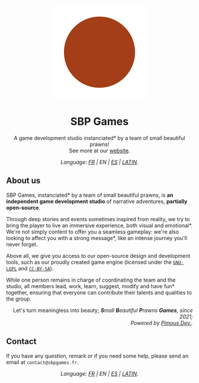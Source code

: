 <div align="center">

[<img src="/Content/Logos/SBPGames_Transparent_tempLogo.svg" alt="SBP Games temporary logo (Redirecting to our website's home page)" height="256">
](https://www.sbpgames.fr)

# SBP Games
A game development studio <span title="Litszro’s word">instanciated*</span> by a team of small beautiful prawns!<br>See more at our [website](https://www.sbpgames.fr).
</div>

<p align="center"><i>Language: <a href="README.md">FR</a> | EN | <a href="README-ES.md">ES</a> | <a href="README-LATIN.md">LATIN</a>.</i></p>

## About us
SBP Games, <span title="Litszro’s word">instanciated*</span> by a team of small beautiful prawns, is **an independent game development studio** of narrative adventures, **partially open-source**.

Through deep stories and events sometimes inspired from reality, <span title="Xib' sentence">we try to bring the player to live an immersive experience, both visual and emotional*</span>. We're not simply content to offer you a seamless gameplay: we're also looking to <span title="Veritis' quote">affect you with a strong message*</span>, like an intense journey you'll never forget.

Above all, we give you access to our open-source design and development tools, such as our proudly created game engine (licensed under the [`GNU-LGPL`](https://choosealicense.com/licenses/lgpl-3.0/) and [`CC-BY-SA`](https://choosealicense.com/licenses/cc-by-sa-4.0/)).

While one person remains in charge of coordinating the team and the studio, all members lead, work, learn, suggest, modify and <span title="Qalolaq’s word">have fun*</span> together, ensuring that everyone can contribute their talents and qualities to the group.

<div align="right">

Let's turn meaningless into beauty; _**S**mall **B**eautiful **P**rawns **Games**, since 2021;_<br>
_Powered by [Pimous Dev.](https://www.pimous.dev)._
</div>

## Contact
If you have any question, remark or if you need some help, please send an email at `contact@sbpgames.fr`.

<p align="center"><i>Language: <a href="README.md">FR</a> | EN | <a href="README-ES.md">ES</a> | <a href="README-LATIN.md">LATIN</a>.</i></p>